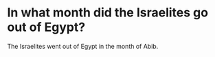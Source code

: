 # In what month did the Israelites go out of Egypt?

The Israelites went out of Egypt in the month of Abib.
